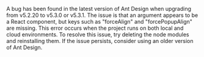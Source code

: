 A bug has been found in the latest version of Ant Design when upgrading from v5.2.20 to v5.3.0 or v5.3.1. The issue is that an argument appears to be a React component, but keys such as "forceAlign" and "forcePopupAlign" are missing. This error occurs when the project runs on both local and cloud environments. To resolve this issue, try deleting the node modules and reinstalling them. If the issue persists, consider using an older version of Ant Design.
